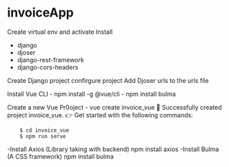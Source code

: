 # invoiceApp

Create virtual env and activate
Install 
 - django
 - djoser
 - django-rest-framework
 - django-cors-headers
 
 Create Django project
 confirgure project
 Add Djoser urls to the urls file

 Install Vue CLI 
    - npm install -g @vue/cli
    - npm install bulma

 Create a new Vue Pr0oject
    - vue create invoice_vue
    🎉  Successfully created project invoice_vue.
    👉  Get started with the following commands:

        $ cd invoice_vue
        $ npm run serve

 -Install Axios (Library taking with backend)
    npm install axios
 -Install Bulma (A CSS framework)
    npm install bulma